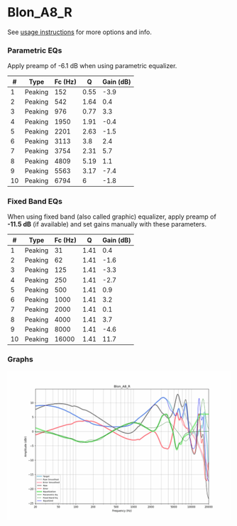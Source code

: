# Blon_A8_R
See [usage instructions](https://github.com/jaakkopasanen/AutoEq#usage) for more options and info.

### Parametric EQs
Apply preamp of -6.1 dB when using parametric equalizer.

|   # | Type    |   Fc (Hz) |    Q |   Gain (dB) |
|-----|---------|-----------|------|-------------|
|   1 | Peaking |       152 | 0.55 |        -3.9 |
|   2 | Peaking |       542 | 1.64 |         0.4 |
|   3 | Peaking |       976 | 0.77 |         3.3 |
|   4 | Peaking |      1950 | 1.91 |        -0.4 |
|   5 | Peaking |      2201 | 2.63 |        -1.5 |
|   6 | Peaking |      3113 | 3.8  |         2.4 |
|   7 | Peaking |      3754 | 2.31 |         5.7 |
|   8 | Peaking |      4809 | 5.19 |         1.1 |
|   9 | Peaking |      5563 | 3.17 |        -7.4 |
|  10 | Peaking |      6794 | 6    |        -1.8 |

### Fixed Band EQs
When using fixed band (also called graphic) equalizer, apply preamp of **-11.5 dB** (if available) and set gains manually with these parameters.

|   # | Type    |   Fc (Hz) |    Q |   Gain (dB) |
|-----|---------|-----------|------|-------------|
|   1 | Peaking |        31 | 1.41 |         0.4 |
|   2 | Peaking |        62 | 1.41 |        -1.6 |
|   3 | Peaking |       125 | 1.41 |        -3.3 |
|   4 | Peaking |       250 | 1.41 |        -2.7 |
|   5 | Peaking |       500 | 1.41 |         0.9 |
|   6 | Peaking |      1000 | 1.41 |         3.2 |
|   7 | Peaking |      2000 | 1.41 |         0.1 |
|   8 | Peaking |      4000 | 1.41 |         3.7 |
|   9 | Peaking |      8000 | 1.41 |        -4.6 |
|  10 | Peaking |     16000 | 1.41 |        11.7 |

### Graphs
![](./Blon_A8_R.png)
